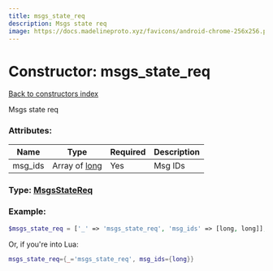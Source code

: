 ```yaml
---
title: msgs_state_req
description: Msgs state req
image: https://docs.madelineproto.xyz/favicons/android-chrome-256x256.png
---
```

# Constructor: msgs\_state\_req  
[Back to constructors index](index.md)



Msgs state req

### Attributes:

| Name     |    Type       | Required | Description |
|----------|---------------|----------|-------------|
|msg\_ids|Array of [long](../types/long.md) | Yes|Msg IDs|



### Type: [MsgsStateReq](../types/MsgsStateReq.md)


### Example:

```php
$msgs_state_req = ['_' => 'msgs_state_req', 'msg_ids' => [long, long]];
```  


Or, if you're into Lua:

```lua
msgs_state_req={_='msgs_state_req', msg_ids={long}}

```


